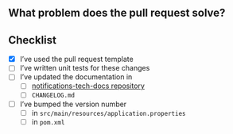 <!--Thanks for contributing to GOV.UK Notify. Using this template to write your pull request message will help get it merged as soon as possible. -->

## What problem does the pull request solve?
<!--- Describe why you’re making this change -->

## Checklist

<!--- All of the following are normally needed. Don’t worry if you haven’t done them or don’t know how – someone from the Notify team will be able to help. -->
- [x] I’ve used the pull request template
- [ ] I’ve written unit tests for these changes
- [ ] I’ve updated the documentation in
  - [ ] [notifications-tech-docs repository](https://github.com/alphagov/notifications-tech-docs/blob/main/source/documentation/client_docs/_java.md)
  - [ ] `CHANGELOG.md`
- [ ] I’ve bumped the version number
    - [ ] in `src/main/resources/application.properties`
    - [ ] in `pom.xml`

